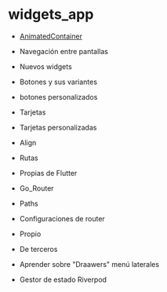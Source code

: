 # widgets_app

- [AnimatedContainer](https://api.flutter.dev/flutter/widgets/AnimatedContainer-class.html)

- Navegación entre pantallas
- Nuevos widgets
- Botones y sus variantes
- botones personalizados
- Tarjetas
- Tarjetas personalizadas
- Align
- Rutas
- Propias de Flutter
- Go_Router
- Paths
- Configuraciones de router
- Propio
- De terceros
- Aprender sobre "Draawers" menú laterales
- Gestor de estado Riverpod